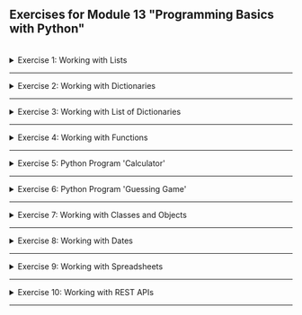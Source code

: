 ## Exercises for Module 13 "Programming Basics with Python"
<br />

<details>
<summary>Exercise 1: Working with Lists</summary>
<br />

**Tasks:**

Using the following list:

```python
my_list = [1, 2, 2, 4, 4, 5, 6, 8, 10, 13, 22, 35, 52, 83]
```
1. Task: Write a program that prints out all the elements of the list that are higher than or equal 10.
2. Task: Instead of printing the elements one by one, make a new list that has all the elements higher than or equal 10 from this list in it and print out this new list.
3. Task: Ask the user for a number as input and print a list that contains only those elements from my_list that are higher than the number given by the user.

**Solution:**

1. Task
```python
for number in my_list:
    if number >= 10:
        print(number)
```

2. Task
```python
new_list = []
for number in my_list:
    if number >= 10:
        new_list.append(number)
print(new_list)
```

3. Task
```python
threshold = input("Enter a number: ")
new_list = []
for number in my_list:
    if number > int(threshold):
        new_list.append(number)
print(new_list)
```

</details>

******

<details>
<summary>Exercise 2: Working with Dictionaries</summary>
<br />

**Tasks:**

Using the following dictionary:
```python
employee = {
  "name": "Tim",
  "age": 30,
  "birthday": "1990-03-10",
  "job": "DevOps Engineer"
}
```

Write a Python Script that:
1. Task: Updates the job to Software Engineer
2. Task: Removes the age key from the dictionary
3. Task: Loops through the dictionary and prints the key:value pairs one by one


Using the following 2 dictionaries:
```python
dict_one = {'a': 100, 'b': 400} 
dict_two = {'x': 300, 'y': 200}
```

Write a Python Script that:
4. Task: Merges these two Python dictionaries into 1 new dictionary
5. Task: Sums up all the values in the new dictionary and print it out
6. Task: Prints the max and minimum values of the dictionary

**Solution:**

1. Task
```python
employee['job'] = 'Software Engineer'
```

2. Task
```python
employee.pop('age')
```

3. Task
```python
for key, value in employee.items():
    print(f"{key}:{value}")
```

4. Task
```python
dict_merged = dict_one.copy()
dict_merged.update(dict_two)
```

5. Task
```python
sum = 0
for value in dict_merged.values():
    sum = sum + value
print(f"Sum of values = {sum}")
```

6. Task
```python
min = None
max = None
for value in dict_merged.values():
    if min == None:
        min = value
    elif value < min:
        min = value
    if max == None:
        max = value
    elif value > max:
        max = value
print(f"min = {min}, max = {max}")

# or
all_values = []
for value in dict_merged.values():
    all_values.append(value)
all_values.sort()
print(f"min = {all_values[0]}, max = {all_values[-1]}")
```

</details>

******

<details>
<summary>Exercise 3: Working with List of Dictionaries</summary>
<br />

**Tasks:**

Using a list of 2 dictionaries:
```python
employees = [{
  "name": "Tina",
  "age": 30,
  "birthday": "1990-03-10",
  "job": "DevOps Engineer",
  "address": {
    "city": "New York",
    "country": "USA"
  }
},
{
  "name": "Tim",
  "age": 35,
  "birthday": "1985-02-21",
  "job": "Developer",
  "address": {
    "city": "Sydney",
    "country": "Australia"
  }
}]
```

Write a Python Program that:
1. Task: Prints out - the name, job and city of each employee using a loop. The program must work for any number of employees in the list, not just 2.
2. Task: Prints the country of the second employee in the list by accessing it directly without the loop.

**Solution:**

1. Task
```python
for employee in employees:
    print(f"Name: {employee.get('name')}")
    print(f"Job:  {employee.get('job')}")
    print(f"City: {employee.get('address').get('city')}")
    print("--------")
```

2. Task
```python
print(f"2nd employee's country: {employees[1].get('address').get('country')}")
```

</details>

******

<details>
<summary>Exercise 4: Working with Functions</summary>
<br />

**Tasks:**

1. Task: Write a function that accepts a list of dictionaries with employee age (see example list from the Exercise 3) and prints out the name and age of the youngest employee.
2. Task: Write a function that accepts a string and calculates the number of upper case letters and lower case letters.
3. Task: Write a function that prints the even numbers from a provided list.
4. Task: For cleaner code, declare these functions in its own helper module and use them in the main.py file

**Solution:**

1. Task
```python
def print_youngest(employees):
    youngest = employees[0]
    for employee in employees:
        if int(employee.get('age')) < int(youngest.get('age')):
            youngest = employee
    print(f"{youngest.get('name')} ({youngest.get('age')})")
```

2. Task
```python
def count_upper_lower_case_characters(text):
    upper = 0
    lower = 0
    for character in list(text):
        if character.isupper():
            upper += 1
        elif character.islower():
            lower += 1
    print(f"number of uppercase characters: {upper}")
    print(f"number of lowercase characters: {lower}")
```

3. Task
```python
def print_even(numbers):
    for number in numbers:
        if number % 2 == 0:
            print(number)
```

4. Task

Move all the above functions into a file called `ex4_helper.py` and create a file called `ex4_main.py` with the following content:

```python
from ex4_helper import *

# test print_youngest():
employees = [{
  "name": "Tina",
  "age": 30,
  "birthday": "1990-03-10",
  "job": "DevOps Engineer",
  "address": {
    "city": "New York",
    "country": "USA"
  }
},
{
  "name": "Tom",
  "age": 15,
  "birthday": "2005-04-06",
  "job": "Student",
  "address": {
    "city": "Zurich",
    "country": "Switzerland"
  }
},
{
  "name": "Tim",
  "age": 35,
  "birthday": "1985-02-21",
  "job": "Developer",
  "address": {
    "city": "Sydney",
    "country": "Australia"
  }
}]

print_youngest(employees) # should print "Tom (15)"


# test count_upper_lower_case_characters():
text = "The quick brown fox called Ferox jumps over the lazy dog's back 123 times."
count_upper_lower_case_characters(text) # should count 2 uppercase and 54 lowercase characters

# test print_even():
numbers = [0,1,2,3,4,5,6,7,8,9,10]
print_even(numbers) # should print 0, 2, 4, 6, 8, 10
```

Run the ex4_main.py file to test then functions:
```sh
python3 ex4_main.py
```

</details>

******

<details>
<summary>Exercise 5: Python Program 'Calculator'</summary>
<br />

**Tasks:**

Write a simple calculator program that:
- takes user input of 2 numbers and operation to execute
- handles following operations: plus, minus, multiply, divide
- does proper user validation and give feedback: only numbers allowed
- Keeps the Calculator program running until the user types “exit”
- Keeps track of how many calculations the user has taken, and when the user exits the calculator program, prints out the number of calculations the user did

Concepts covered: working with different data types, conditionals, type conversion, user input, user input validation

**Solution:**

```python
def validate(user_input):
    args = user_input.split()
    if (len(args) != 3):
        return { "is_valid": False, "result": "invalid number of input elements" }
    
    a1 = args[0]; a2 = args[1]; op = args[2]
    n1 = 0; n2 = 0
    
    try:
        n1 = float(a1)
        if n1.is_integer():
            n1 = int(n1)
    except ValueError:
        return { "is_valid": False, "result": "the first element is not a valid number" }
    
    try:
        n2 = float(a2)
        if n2.is_integer():
            n2 = int(n2)
    except ValueError:
        return { "is_valid": False, "result": "the second element is not a valid number" }
    
    if op != 'plus' and op != 'minus' and op != 'multiply' and op != 'divide':
        return { "is_valid": False, "result": "the third element is not a valid operation name" }

    if op == 'divide' and n2 == 0:
        return { "is_valid": False, "result": "Division by zero is not defined." }

    return { "is_valid": True, "result": [n1, n2, op] }

def int_or_float(number):
    if float(number).is_integer():
        return int(number)
    return number

def calculate(n1, n2, op):
    if op == 'plus':
        print(f"{n1} + {n2} = {int_or_float(n1 + n2)}")
    elif op == 'minus':
        print(f"{n1} - {n2} = {int_or_float(n1 - n2)}")
    elif op == 'multiply':
        print(f"{n1} * {n2} = {int_or_float(n1 * n2)}")
    elif op == 'divide':
        print(f"{n1} / {n2} = {int_or_float(n1 / n2)}")

count = 0
while True:
    user_input = input("Enter two numbers and an operation ('plus', 'minus', 'multiply', 'divide'): ")
    if (user_input == 'exit'):
        print(f"You did {count} calculation(s).")
        break
    
    validation_result = validate(user_input)
    if validation_result.get('is_valid'):
        n1 = validation_result.get('result')[0]
        n2 = validation_result.get('result')[1]
        op = validation_result.get('result')[2]
        calculate(n1, n2, op)
        count += 1
    else:
        print(validation_result.get('result'))
```

</details>

******

<details>
<summary>Exercise 6: Python Program 'Guessing Game'</summary>
<br />

**Tasks:**

Write a program that:
- runs until the user guesses a number (hint: while loop)
- generates a random number between 1 and 9 (including 1 and 9)
- asks the user to guess the number
- then prints a message to the user, whether they guessed too low, too high
- if the user guesses the number right, print out YOU WON! and exit the program

Hint: Use the built-in random module to generate random numbers https://docs.python.org/3.3/library/random.html

Concepts covered: Built-In Module, User Input, Comparison Operator, While loop

**Solution:**

```python
from random import randint

secret_number = randint(1, 9)
guess = input("Guess a number greater of equal to 1 and lower or equal to 9: ")
count = 1
found = False
while not found:
    if not guess.isnumeric():
        guess = input("The value you entered is not a number. Try again: ")
    else:
        guess_n = int(guess)
        if guess_n == secret_number:
            print(f"You won in {count} attempts!")
            found = True
        elif guess_n < secret_number:
            guess = input("Your number is to low. Try again: ")
            count += 1
        else:
            guess = input("Your number is to high. Try again: ")
            count += 1
```

</details>

******

<details>
<summary>Exercise 7: Working with Classes and Objects</summary>
<br />

**Tasks:**

Imagine you are working in a university and need to write a program, which handles data of students, professors and lectures. To work with this data you create classes and objects:

a) Create a Student class

with properties:
- first name
- last name
- age
- lectures he/she attends

with methods:
- can print the full name
- can list the lectures, which the student attends
- can add new lectures to the lectures list (attend a new lecture)
- can remove lectures from the lectures list (leave a lecture)

b) Create a Professor class

with properties:
- first name
- last name
- age
- subjects he/she teaches

with methods:
- can print the full name
- can list the subjects they teach
- can add new subjects to the list
- can remove subjects from the list

c) Create a Lecture class

with properties:
- name
- max number of students
- duration
- list of professors giving this lecture

with methods:
- printing the name and duration of the lecture
- adding professors to the list of professors giving this lecture

d) Bonus task

As both students and professors have a first name, last name and age, you think of a cleaner solution:

**Inheritance** allows us to define a class that inherits all the methods and properties from another class.
- Create a Person class, which is the parent class of Student and Professor classes
- This Person class has the following properties: "first_name", "last_name" and "age"
- and following method: "print_name", which can print the full name
- So you don't need these properties and method in the other two classes. You can easily inherit these.
- Change Student and Professor classes to inherit "first_name", "last_name", "age" properties and "print_name" method from the Person class

**Solution:**

Write the following four classes:

_ex7\_person.py_
```python
class Person:

    def __init__(self, first_name, last_name, age):
        self.first_name = first_name
        self.last_name = last_name
        self.age = age

    def print_name(self):
        print(f"{self.first_name} {self.last_name}")
```

_ex7\_professor.py_
```python
from ex7_person import Person

class Professor(Person):

    def __init__(self, first_name, last_name, age, subjects=[]):
        super().__init__(first_name, last_name, age)
        self.subjects = subjects
    
    def list_subjects(self):
        for subject in self.subjects:
            print(f" - {subject}")
    
    def add_subject(self, subject):
        self.subjects.append(subject)
    
    def remove_subject(self, subject):
        self.subjects.remove(subject)
```

_ex7\_student.py_
```python
from ex7_person import Person

class Student(Person):

    def __init__(self, first_name, last_name, age, lectures=[]):
        super().__init__(first_name, last_name, age)
        self.lectures = lectures
    
    def list_lectures(self):
        for lecture in self.lectures:
            print(f" - {lecture.name}")
    
    def add_lecture(self, lecture):
        self.lectures.append(lecture)
    
    def remove_lecture(self, name_of_lecture_to_remove):
        lecture_to_be_removed = None
        for lecture in self.lectures:
            if lecture.name == name_of_lecture_to_remove:
                lecture_to_be_removed = lecture
                break
        if lecture_to_be_removed != None:
            self.lectures.remove(lecture_to_be_removed)
```

_ex7\_lecture.py_
```python
class Lecture:

    def __init__(self, name, max_students, duration, professors=[]):
        self.name = name
        self.max_students = max_students
        self.duration = duration
        self.professors = professors
    
    def print_info(self):
        print(f"{self.name} ({self.duration} minutes)")
    
    def add_professor(self, professor):
        self.professors.append(professor)
```

To test the functionality of the classes, write a main script with the following content:

_ex7\_main.py_
```python
from ex7_student import Student
from ex7_professor import Professor
from ex7_lecture import Lecture

# Professor
professor = Professor("Linda", "Gray", 42, ['Linux', 'Databases'])
professor.print_name()
professor.add_subject('Programming')
professor.remove_subject('Linux')
professor.list_subjects()

# Lecture
linux_lecture = Lecture("Basic Linux Commands", 25, 45)
linux_lecture.print_info()

python_lecture = Lecture("Programming with Python", 12, 60)
python_lecture.add_professor(professor)

database_lecture = Lecture("MySQL Database Administration", 15, 90)
database_lecture.add_professor(professor)

kubernetes_lecture = Lecture("Kubernetes for Beginners", 10, 60)

# Student
student = Student("Peter", "Smith", 24, [linux_lecture, python_lecture, database_lecture])
student.print_name()
student.add_lecture(kubernetes_lecture)
student.remove_lecture("MySQL Database Administration")
student.list_lectures()
```

</details>

******

<details>
<summary>Exercise 8: Working with Dates</summary>
<br />

**Tasks:**

Write a program that:
- accepts user's birthdate as input
- calculates how many days, hours and minutes are remaining till the next birthday
- prints out the result as a message to the user

**Solution:**

```python
from datetime import datetime
from copy import copy

user_input = input("Enter your birthdate (DD.MM.YYYY): ")
try:
    birthdate = datetime.strptime(user_input, "%d.%m.%Y")
except ValueError:
    print("The entered value is not a valid date or not of the format DD.MM.YYYY")

# the input is valid, so let's calculate the remaining time now
now = datetime.now()

next_birthday = copy(birthdate).replace(year=now.year)
if (next_birthday < now):
    next_birthday = next_birthday.replace(year=now.year + 1)

age = next_birthday.year - birthdate.year

time_till_next_birthday = next_birthday - now
time_till_next_birthday.seconds
hours = int(time_till_next_birthday.seconds / 3600)
minutes = int((time_till_next_birthday.seconds - (hours * 3600)) / 60)

print(f"The time remaining until your {age}th birthday is {time_till_next_birthday.days} days, {hours} hours and {minutes} minutes.")
```

</details>

******

<details>
<summary>Exercise 9: Working with Spreadsheets</summary>
<br />

**Tasks:**

Write a program that:
- reads the provided spreadsheet file "employees.xlsx" with the following information/columns: "name", "years of experience", "job title", "date of birth"
- creates a new spreadsheet file "employees_sorted.xlsx" with following info/columns: "name", "years of experience", where the years of experience is sorted in descending order: so the employee name with the most experience in years is on top.

**Solution:**

```python
import openpyxl

employees_file = openpyxl.load_workbook("employees.xlsx")
sheet1 = employees_file["Sheet1"]

# remove columns "Job Title" and "Date of Birth"
sheet1.delete_cols(3, 4)

# collect rows
new_rows = []
for employee_row in range(2, sheet1.max_row + 1):
    name = sheet1.cell(employee_row, 1).value
    years_of_experience = sheet1.cell(employee_row, 2).value
    new_rows.append({ 'name': name, 'years_of_experience': int(years_of_experience) })

# sort the rows by "Years of Experience"
new_rows.sort(key=lambda dict: dict.get('years_of_experience'), reverse=True)

# write the sorted rows
for employee_row in range(2, sheet1.max_row + 1):
    index = employee_row - 2
    sheet1.cell(employee_row, 1).value = new_rows[index].get('name')
    sheet1.cell(employee_row, 2).value = new_rows[index].get('years_of_experience')

employees_file.save("employees_sorted.xlsx")
```

</details>

******

<details>
<summary>Exercise 10: Working with REST APIs</summary>
<br />

**Tasks:**

Write a program that:
- connects to GitHub API
- gets all the public repositories for a specific GitHub user
- prints the name & URL of every project

**Solution:**

</details>

******
